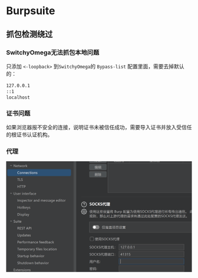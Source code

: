 # Burpsuite

## 抓包检测绕过

### SwitchyOmega无法抓包本地问题

只添加 `<-loopback>` 到`SwitchyOmega`的 `Bypass-list` 配置里面，需要去掉默认的：

```
127.0.0.1  
::1  
localhost
```

### 证书问题

如果浏览器报不安全的连接，说明证书未被信任成功，需要导入证书并放入受信任的根证书认证机构。

### 代理

![](../../attachments/Pasted%20image%2020230921000057.png)